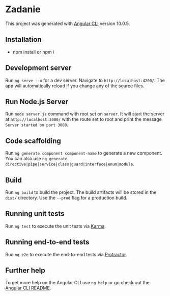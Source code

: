 # Zadanie

This project was generated with [Angular CLI](https://github.com/angular/angular-cli) version 10.0.5.

## Installation

- npm install or npm i

## Development server

Run `ng serve --o` for a dev server. Navigate to `http://localhost:4200/`. The app will automatically reload if you change any of the source files.

## Run Node.js Server

Run `node server.js` command with root set on `server`. It will start the server at `http://localhost:3000/` with the route set to root and print the message `Server started on port 3000`.


## Code scaffolding

Run `ng generate component component-name` to generate a new component. You can also use `ng generate directive|pipe|service|class|guard|interface|enum|module`.

## Build

Run `ng build` to build the project. The build artifacts will be stored in the `dist/` directory. Use the `--prod` flag for a production build.

## Running unit tests

Run `ng test` to execute the unit tests via [Karma](https://karma-runner.github.io).

## Running end-to-end tests

Run `ng e2e` to execute the end-to-end tests via [Protractor](http://www.protractortest.org/).

## Further help

To get more help on the Angular CLI use `ng help` or go check out the [Angular CLI README](https://github.com/angular/angular-cli/blob/master/README.md).
